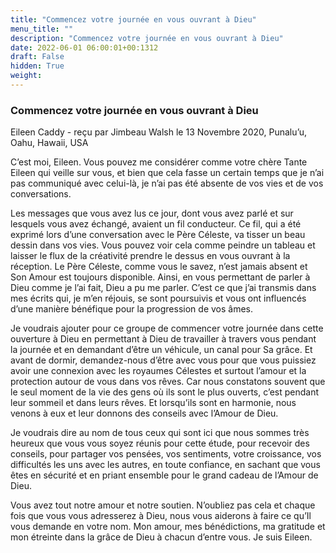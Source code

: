 ```yaml
---
title: "Commencez votre journée en vous ouvrant à Dieu"
menu_title: ""
description: "Commencez votre journée en vous ouvrant à Dieu"
date: 2022-06-01 06:00:01+00:1312
draft: False
hidden: True
weight:
---
```

### Commencez votre journée en vous ouvrant à Dieu

Eileen Caddy - reçu par Jimbeau Walsh le 13 Novembre 2020, Punalu’u, Oahu, Hawaii, USA

C’est moi, Eileen. Vous pouvez me considérer comme votre chère Tante Eileen qui veille sur vous, et bien que cela fasse un certain temps que je n’ai pas communiqué avec celui-là, je n’ai pas été absente de vos vies et de vos conversations.

Les messages que vous avez lus ce jour, dont vous avez parlé et sur lesquels vous avez échangé, avaient un fil conducteur. Ce fil, qui a été exprimé lors d’une conversation avec le Père Céleste, va tisser un beau dessin dans vos vies. Vous pouvez voir cela comme peindre un tableau et laisser le flux de la créativité prendre le dessus en vous ouvrant à la réception. Le Père Céleste, comme vous le savez, n’est jamais absent et Son Amour est toujours disponible. Ainsi, en vous permettant de parler à Dieu comme je l’ai fait, Dieu a pu me parler. C’est ce que j’ai transmis dans mes écrits qui, je m’en réjouis, se sont poursuivis et vous ont influencés d’une manière bénéfique pour la progression de vos âmes.

Je voudrais ajouter pour ce groupe de commencer votre journée dans cette ouverture à Dieu en permettant à Dieu de travailler à travers vous pendant la journée et en demandant d’être un véhicule, un canal pour Sa grâce. Et avant de dormir, demandez-nous d’être avec vous pour que vous puissiez avoir une connexion avec les royaumes Célestes et surtout l’amour et la protection autour de vous dans vos rêves. Car nous constatons souvent que le seul moment de la vie des gens où ils sont le plus ouverts, c’est pendant leur sommeil et dans leurs rêves. Et lorsqu’ils sont en harmonie, nous venons à eux et leur donnons des conseils avec l’Amour de Dieu.

Je voudrais dire au nom de tous ceux qui sont ici que nous sommes très heureux que vous vous soyez réunis pour cette étude, pour recevoir des conseils, pour partager vos pensées, vos sentiments, votre croissance, vos difficultés les uns avec les autres, en toute confiance, en sachant que vous êtes en sécurité et en priant ensemble pour le grand cadeau de l’Amour de Dieu.

Vous avez tout notre amour et notre soutien. N’oubliez pas cela et chaque fois que vous vous adresserez à Dieu, nous vous aiderons à faire ce qu’Il vous demande en votre nom. Mon amour, mes bénédictions, ma gratitude et mon étreinte dans la grâce de Dieu à chacun d’entre vous. Je suis Eileen.
